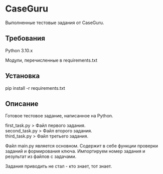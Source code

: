 # CaseGuru
Выполненные тестовые задания от CaseGuru.

## Требования
Python 3.10.x

Модули, перечисленные в requirements.txt

## Установка
pip install -r requirements.txt

## Описание
Готовое тестовое задание, написанное на Python.

first_task.py > Файл первого задания.<br />
second_task.py > Файл второго задания.<br />
third_task.py > Файл третьего задания.<br />


Файл main.py является основном. Содержит в себе функции проверки заданий и формирования ключа.
Импортируем номер задания и результат из файлов с задачами.

Задания приводить не стал - кто знает, тот знает.

